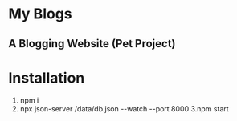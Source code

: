 # My Blogs
## A Blogging Website (Pet Project)

# Installation
1. npm i
2. npx json-server /data/db.json --watch --port 8000
3.npm start